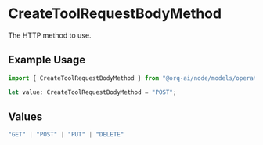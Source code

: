 # CreateToolRequestBodyMethod

The HTTP method to use.

## Example Usage

```typescript
import { CreateToolRequestBodyMethod } from "@orq-ai/node/models/operations";

let value: CreateToolRequestBodyMethod = "POST";
```

## Values

```typescript
"GET" | "POST" | "PUT" | "DELETE"
```